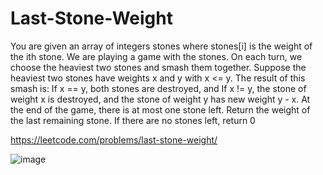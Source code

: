 # Last-Stone-Weight
You are given an array of integers stones where stones[i] is the weight of the ith stone.  We are playing a game with the stones. On each turn, we choose the heaviest two stones and smash them together. Suppose the heaviest two stones have weights x and y with x &lt;= y. The result of this smash is:  If x == y, both stones are destroyed, and If x != y, the stone of weight x is destroyed, and the stone of weight y has new weight y - x. At the end of the game, there is at most one stone left.  Return the weight of the last remaining stone. If there are no stones left, return 0

https://leetcode.com/problems/last-stone-weight/

![image](https://user-images.githubusercontent.com/109743699/185895829-2a9c869f-cd69-473e-bf31-b82e130195f1.png)
